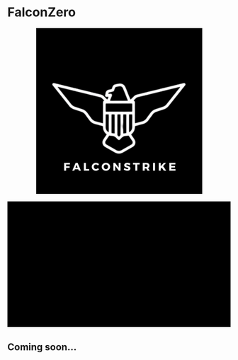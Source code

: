 # FalconZero

<p align="center">
  <img src="FALCONSTRIKE.png">
</p>

![demo](demo.gif)

## Coming soon...
